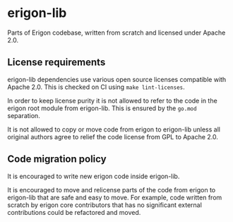 # erigon-lib

Parts of Erigon codebase, written from scratch and licensed under Apache 2.0.

## License requirements

erigon-lib dependencies use various open source licenses compatible with Apache 2.0. This is checked on CI using `make lint-licenses`.

In order to keep license purity it is not allowed to refer to the code in the erigon root module from erigon-lib. This is ensured by the `go.mod` separation.

It is not allowed to copy or move code from erigon to erigon-lib unless all original authors agree to relief the code license from GPL to Apache 2.0.

## Code migration policy

It is encouraged to write new erigon code inside erigon-lib.

It is encouraged to move and relicense parts of the code from erigon to erigon-lib
that are safe and easy to move. For example, code written from scratch by erigon core contributors that has no significant external contributions could be refactored and moved.
